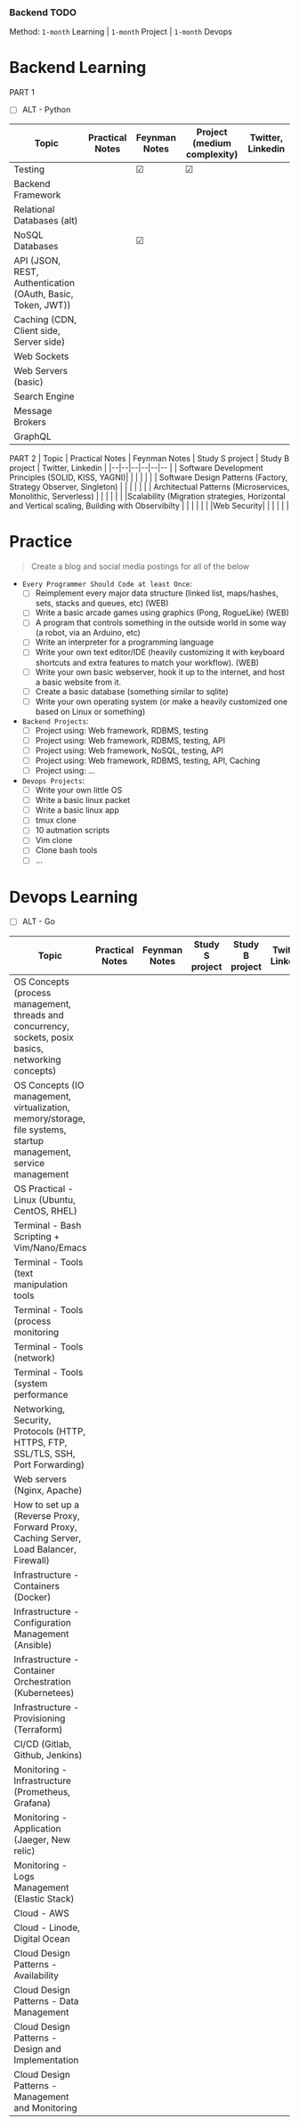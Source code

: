 ### Backend TODO

Method: `1-month` Learning | `1-month` Project | `1-month` Devops

# Backend Learning

PART 1

- [ ] ALT - Python

| Topic | Practical Notes | Feynman Notes | Project (medium complexity) | Twitter, Linkedin |
|--|--|--|--|--| 
|Testing | | ☑︎ | ☑︎ | | 
|Backend Framework | |  |  | | 
|Relational Databases (alt) | | | | | 
|NoSQL Databases | | ☑︎ | | | 
|API (JSON, REST, Authentication (OAuth, Basic, Token, JWT)) | | | |  
|Caching (CDN, Client side, Server side) | | | | | 
|Web Sockets| | | | | 
|Web Servers (basic)| | | | | 
|Search Engine| | | | | 
|Message Brokers| | | | | 
|GraphQL| | | | | 

PART 2
| Topic | Practical Notes | Feynman Notes | Study S project | Study B project | Twitter, Linkedin |
|--|--|--|--|--|-- |
| Software Development Principles (SOLID, KISS, YAGNI)| | | | | |
| Software Design Patterns (Factory, Strategy Observer, Singleton) | | | | | |
| Architectual Patterns (Microservices, Monolithic, Serverless) | | | | | |
|Scalability (Migration strategies, Horizontal and Vertical scaling, Building with Observibilty | | | | | |
|Web Security| | | | | |

# Practice

> Create a blog and social media postings for all of the below

- `Every Programmer Should Code at least Once`:
  - [ ] Reimplement every major data structure (linked list, maps/hashes, sets, stacks and queues, etc) (WEB)
  - [ ] Write a basic arcade games using graphics (Pong, RogueLike) (WEB)
  - [ ] A program that controls something in the outside world in some way (a robot, via an Arduino, etc)
  - [ ] Write an interpreter for a programming language
  - [ ] Write your own text editor/IDE (heavily customizing it with keyboard shortcuts and extra features to match your workflow). (WEB)
  - [ ] Write your own basic webserver, hook it up to the internet, and host a basic website from it.
  - [ ] Create a basic database (something similar to sqlite)
  - [ ] Write your own operating system (or make a heavily customized one based on Linux or something)

- `Backend Projects`:
  - [ ] Project using: Web framework, RDBMS, testing
  - [ ] Project using: Web framework, RDBMS, testing, API
  - [ ] Project using: Web framework, NoSQL, testing, API 
  - [ ] Project using: Web framework, RDBMS, testing, API, Caching
  - [ ] Project using: ...

- `Devops Projects`:
  - [ ] Write your own little OS
  - [ ] Write a basic linux packet
  - [ ] Write a basic linux app
  - [ ] tmux clone
  - [ ] 10 autmation scripts
  - [ ] Vim clone
  - [ ] Clone bash tools
  - [ ] ... 

# Devops Learning

- [ ] ALT - Go

| Topic | Practical Notes | Feynman Notes | Study S project | Study B project | Twitter, Linkedin |
|--|--|--|--|--| -- |
| OS Concepts (process management, threads and concurrency, sockets, posix basics, networking concepts) | | | | | 
| OS Concepts (IO management, virtualization, memory/storage, file systems, startup management, service management | | | | | 
| OS Practical - Linux (Ubuntu, CentOS, RHEL) | | | | | 
| Terminal - Bash Scripting + Vim/Nano/Emacs | | | | | 
| Terminal - Tools (text manipulation tools | | | | | 
| Terminal - Tools (process monitoring | | | | | 
| Terminal - Tools (network) | | | | | 
| Terminal - Tools (system performance | | | | | 
| Networking, Security, Protocols (HTTP, HTTPS, FTP, SSL/TLS, SSH, Port Forwarding) | | | | | 
| Web servers (Nginx, Apache) | | | | | 
| How to set up a (Reverse Proxy, Forward Proxy, Caching Server, Load Balancer, Firewall) | | | | | 
| Infrastructure - Containers (Docker) | | | | | 
| Infrastructure - Configuration Management (Ansible) | | | | | 
| Infrastructure - Container Orchestration (Kubernetees) | | | | | 
| Infrastructure - Provisioning (Terraform) | | | | | 
| CI/CD (Gitlab, Github, Jenkins) | | | | | | 
| Monitoring - Infrastructure (Prometheus, Grafana) | | | | | 
| Monitoring - Application (Jaeger, New relic) | | | | | 
| Monitoring - Logs Management (Elastic Stack) | | | | | 
| Cloud - AWS | | | | | 
| Cloud - Linode, Digital Ocean | | | | | 
| Cloud Design Patterns - Availability | | | | | 
| Cloud Design Patterns - Data Management | | | | | 
| Cloud Design Patterns - Design and Implementation | | | | | 
| Cloud Design Patterns - Management and Monitoring | | | | | 





  

